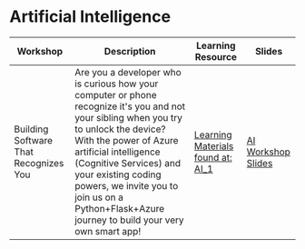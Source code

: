 # Artificial Intelligence

| Workshop | Description | Learning Resource | Slides |
| -------- | ----------- | ----------------- | ------ |
| Building Software That Recognizes You | Are you a developer who is curious how your computer or phone recognize it's you and not your sibling when you try to unlock the device? With the power of Azure artificial intelligence (Cognitive Services) and your existing coding powers, we invite you to join us on a Python+Flask+Azure journey to build your very own smart app! | [Learning Materials found at: AI_1]() | [AI Workshop Slides](https://reactorworkshops.blob.core.windows.net/workshopslides/AI_Workshop_Slides.pptx) |